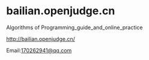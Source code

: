 bailian.openjudge.cn
====================

Algorithms of Programming_guide_and_online_practice


http://bailian.openjudge.cn/

Email:170262941@qq.com
 
